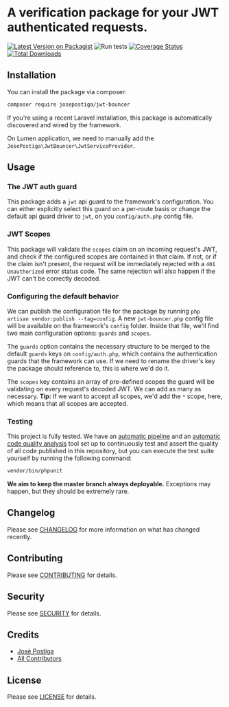 # A verification package for your JWT authenticated requests.

[![Latest Version on Packagist](https://img.shields.io/packagist/v/josepostiga/jwt-bouncer.svg?style=flat-square)](https://packagist.org/packages/josepostiga/jwt-bouncer)
![Run tests](https://github.com/josepostiga/jwt-bouncer/workflows/Run%20tests/badge.svg)
[![Coverage Status](https://coveralls.io/repos/github/josepostiga/jwt-bouncer/badge.svg?branch=master)](https://coveralls.io/github/josepostiga/jwt-bouncer?branch=master)
[![Total Downloads](https://img.shields.io/packagist/dt/josepostiga/jwt-bouncer.svg?style=flat-square)](https://packagist.org/packages/josepostiga/jwt-bouncer)

## Installation

You can install the package via composer:

```bash
composer require josepostiga/jwt-bouncer
```

If you're using a recent Laravel installation, this package is automatically discovered and wired by the framework. 

On Lumen application, we need to manually add the `JosePostiga\JwtBouncer\JwtServiceProvider`.

## Usage

### The JWT auth guard

This package adds a `jwt` api guard to the framework's configuration. You can either explicitly select this guard on a per-route basis or change the default api guard driver to `jwt`, on you `config/auth.php` config file.

### JWT Scopes

This package will validate the `scopes` claim on an incoming request's JWT, and check if the configured scopes are contained in that claim. If not, or if the claim isn't present, the request will be immediately rejected with a `401 Unauthorized` error status code. The same rejection will also happen if the JWT can't be correctly decoded.

### Configuring the default behavior

We can publish the configuration file for the package by running `php artisan vendor:publish --tag=config`. A new `jwt-bouncer.php` config file will be available on the framework's `config` folder. Inside that file, we'll find two main configuration options: `guards` and `scopes`.

The `guards` option contains the necessary structure to be merged to the default `guards` keys on `config/auth.php`, which contains the authentication guards that the framework can use. If we need to rename the driver's key the package should reference to, this is where we'd do it.

The `scopes` key contains an array of pre-defined scopes the guard will be validating on every request's decoded JWT. We can add as many as necessary. **Tip:** If we want to accept all scopes, we'd add the `*` scope, here, which means that all scopes are accepted.

### Testing

This project is fully tested. We have an [automatic pipeline](https://github.com/josepostiga/jwt-bouncer/actions) and an [automatic code quality analysis](https://coveralls.io/github/josepostiga/jwt-bouncer) tool set up to continuously test and assert the quality of all code published in this repository, but you can execute the test suite yourself by running the following command:

``` bash
vendor/bin/phpunit
```

**We aim to keep the master branch always deployable.** Exceptions may happen, but they should be extremely rare.

## Changelog

Please see [CHANGELOG](CHANGELOG.md) for more information on what has changed recently.

## Contributing

Please see [CONTRIBUTING](CONTRIBUTING.md) for details.

## Security

Please see [SECURITY](SECURITY.md) for details.

## Credits

- [José Postiga](https://github.com/josepostiga)
- [All Contributors](../../contributors)

## License

Please see [LICENSE](LICENSE.md) for details.
